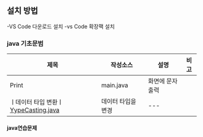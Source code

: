 ## 설치 방법
-VS Code 다운로드 설치
-vs Code 확장팩 설치 
### java 기초문범
| 제목 | 작성소스 | 설명 | 비고 |
| --- | --- | --- | --- |
| Print | main.java | 화면에 문자 출력 |
|ㅣ데이터 타입 변환ㅣ[YypeCasting.java](https://github.com/lovestar7914/studs_java/edit/master/README.md)|데이터 타입을 변경|---|
#### java연습문제

